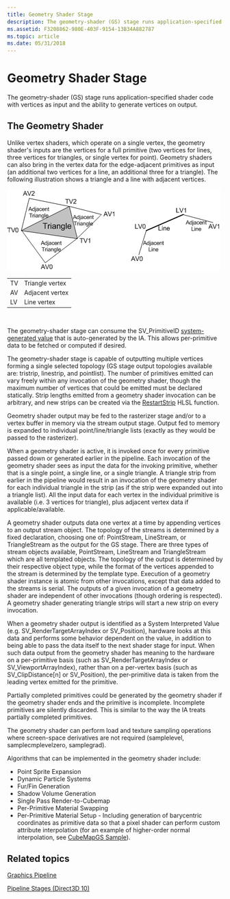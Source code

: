 ```yaml
---
title: Geometry Shader Stage
description: The geometry-shader (GS) stage runs application-specified shader code with vertices as input and the ability to generate vertices on output.
ms.assetid: F3208862-980E-403F-9154-13B34A882787
ms.topic: article
ms.date: 05/31/2018
---
```


# Geometry Shader Stage

The geometry-shader (GS) stage runs application-specified shader code with vertices as input and the ability to generate vertices on output.

## The Geometry Shader

Unlike vertex shaders, which operate on a single vertex, the geometry shader's inputs are the vertices for a full primitive (two vertices for lines, three vertices for triangles, or single vertex for point). Geometry shaders can also bring in the vertex data for the edge-adjacent primitives as input (an additional two vertices for a line, an additional three for a triangle). The following illustration shows a triangle and a line with adjacent vertices.

![illustration of a triangle and a line with adjacent vertices](images/d3d10-gs.png)

|     |                 |
|-----|-----------------|
| TV  | Triangle vertex |
| AV  | Adjacent vertex |
| LV  | Line vertex     |



 

The geometry-shader stage can consume the SV\_PrimitiveID [system-generated value](d3d10-graphics-programming-guide-input-assembler-stage-using.md) that is auto-generated by the IA. This allows per-primitive data to be fetched or computed if desired.

The geometry-shader stage is capable of outputting multiple vertices forming a single selected topology (GS stage output topologies available are: tristrip, linestrip, and pointlist). The number of primitives emitted can vary freely within any invocation of the geometry shader, though the maximum number of vertices that could be emitted must be declared statically. Strip lengths emitted from a geometry shader invocation can be arbitrary, and new strips can be created via the [RestartStrip](https://docs.microsoft.com/windows/desktop/direct3dhlsl/dx-graphics-hlsl-so-restartstrip) HLSL function.

Geometry shader output may be fed to the rasterizer stage and/or to a vertex buffer in memory via the stream output stage. Output fed to memory is expanded to individual point/line/triangle lists (exactly as they would be passed to the rasterizer).

When a geometry shader is active, it is invoked once for every primitive passed down or generated earlier in the pipeline. Each invocation of the geometry shader sees as input the data for the invoking primitive, whether that is a single point, a single line, or a single triangle. A triangle strip from earlier in the pipeline would result in an invocation of the geometry shader for each individual triangle in the strip (as if the strip were expanded out into a triangle list). All the input data for each vertex in the individual primitive is available (i.e. 3 vertices for triangle), plus adjacent vertex data if applicable/available.

A geometry shader outputs data one vertex at a time by appending vertices to an output stream object. The topology of the streams is determined by a fixed declaration, choosing one of: PointStream, LineStream, or TriangleStream as the output for the GS stage. There are three types of stream objects available, PointStream, LineStream and TriangleStream which are all templated objects. The topology of the output is determined by their respective object type, while the format of the vertices appended to the stream is determined by the template type. Execution of a geometry shader instance is atomic from other invocations, except that data added to the streams is serial. The outputs of a given invocation of a geometry shader are independent of other invocations (though ordering is respected). A geometry shader generating triangle strips will start a new strip on every invocation.

When a geometry shader output is identified as a System Interpreted Value (e.g. SV\_RenderTargetArrayIndex or SV\_Position), hardware looks at this data and performs some behavior dependent on the value, in addition to being able to pass the data itself to the next shader stage for input. When such data output from the geometry shader has meaning to the hardware on a per-primitive basis (such as SV\_RenderTargetArrayIndex or SV\_ViewportArrayIndex), rather than on a per-vertex basis (such as SV\_ClipDistance\[n\] or SV\_Position), the per-primitive data is taken from the leading vertex emitted for the primitive.

Partially completed primitives could be generated by the geometry shader if the geometry shader ends and the primitive is incomplete. Incomplete primitives are silently discarded. This is similar to the way the IA treats partially completed primitives.

The geometry shader can perform load and texture sampling operations where screen-space derivatives are not required (samplelevel, samplecmplevelzero, samplegrad).

Algorithms that can be implemented in the geometry shader include:

-   Point Sprite Expansion
-   Dynamic Particle Systems
-   Fur/Fin Generation
-   Shadow Volume Generation
-   Single Pass Render-to-Cubemap
-   Per-Primitive Material Swapping
-   Per-Primitive Material Setup - Including generation of barycentric coordinates as primitive data so that a pixel shader can perform custom attribute interpolation (for an example of higher-order normal interpolation, see [CubeMapGS Sample](https://msdn.microsoft.com/library/Ee416398(v=VS.85).aspx)).

## Related topics

<dl> <dt>

[Graphics Pipeline](overviews-direct3d-11-graphics-pipeline.md)
</dt> <dt>

[Pipeline Stages (Direct3D 10)](https://docs.microsoft.com/windows/desktop/direct3d10/d3d10-graphics-programming-guide-pipeline-stages)
</dt> </dl>

 

 




